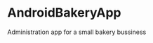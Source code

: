 # AndroidBakeryApp

Administration app for a small bakery bussiness

[](https://pngimg.com/uploads/Half-Life/Half-Life_PNG76.png)
